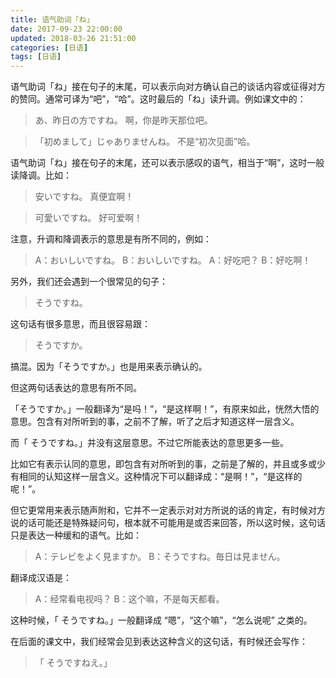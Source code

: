 ```yaml
---
title: 语气助词「ね」
date: 2017-09-23 22:00:00
updated: 2018-03-26 21:51:00
categories: [日语]
tags: [日语]
---
```

语气助词「ね」接在句子的末尾，可以表示向对方确认自己的谈话内容或征得对方的赞同。通常可译为“吧”，“哈”。这时最后的「ね」读升调。例如课文中的：

> <span lang="ja">あ、昨日の方ですね。</span>
> 啊，你是昨天那位吧。

> <span lang="ja">「初めまして」じゃありませんね。</span>
> 不是“初次见面”哈。

语气助词「ね」接在句子的末尾，还可以表示感叹的语气，相当于“啊”，这时一般读降调。比如：

> <span lang="ja">安いですね。</span>
> 真便宜啊！

> <span lang="ja">可愛いですね。</span>
> 好可爱啊！

注意，升调和降调表示的意思是有所不同的，例如：

> <span lang="ja">A：おいしいですね。</span>
> <span lang="ja">B：おいしいですね。</span>
> A：好吃吧？
> B：好吃啊！

 另外，我们还会遇到一个很常见的句子：

> <span lang="ja">そうですね。</span>

这句话有很多意思，而且很容易跟：

> <span lang="ja">そうですか。</span>

搞混。因为<span lang="ja">「そうですか。」</span>也是用来表示确认的。

但这两句话表达的意思有所不同。

<span lang="ja">「そうですか。」</span>一般翻译为“是吗！”，“是这样啊！”，有原来如此，恍然大悟的意思。包含有对所听到的事，之前不了解，听了之后才知道这样一层含义。

而<span lang="ja">「 そうですね。」</span>并没有这层意思。不过它所能表达的意思更多一些。

比如它有表示认同的意思，即包含有对所听到的事，之前是了解的，并且或多或少有相同的认知这样一层含义。这种情况下可以翻译成：“是啊！”，“是这样的呢！”。

但它更常用来表示随声附和，它并不一定表示对对方所说的话的肯定，有时候对方说的话可能还是特殊疑问句，根本就不可能用是或否来回答，所以这时候，这句话只是表达一种缓和的语气。比如：

> <span lang="ja">A：テレビをよく見ますか。</span>
> <span lang="ja">B：そうですね。毎日は見ません。</span>

翻译成汉语是：

> A：经常看电视吗？
> B：这个嘛，不是每天都看。

这种时候，<span lang="ja">「 そうですね。」</span>一般翻译成 “嗯”，“这个嘛”，“怎么说呢” 之类的。

在后面的课文中，我们经常会见到表达这种含义的这句话，有时候还会写作：

><span lang="ja">「 そうですねえ。」</span>
